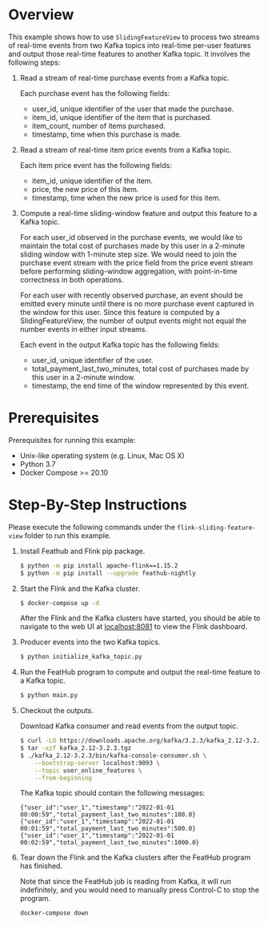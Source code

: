 # Overview

This example shows how to use `SlidingFeatureView` to process two streams of
real-time events from two Kafka topics into real-time per-user features and
output those real-time features to another Kafka topic. It involves the
following steps:

1. Read a stream of real-time purchase events from a Kafka topic.

   Each purchase event has the following fields:
   - user_id, unique identifier of the user that made the purchase.
   - item_id, unique identifier of the item that is purchased.
   - item_count, number of items purchased.
   - timestamp, time when this purchase is made.

2. Read a stream of real-time item price events from a Kafka topic.

   Each item price event has the following fields:
   - item_id, unique identifier of the item.
   - price, the new price of this item.
   - timestamp, time when the new price is used for this item.

3. Compute a real-time sliding-window feature and output this feature to a Kafka
   topic.

   For each user_id observed in the purchase events, we would like to maintain
   the total cost of purchases made by this user in a 2-minute sliding window with
   1-minute step size.  We would need to join the purchase event stream with the
   price field from the price event stream before performing sliding-window
   aggregation, with point-in-time correctness in both operations.

   For each user with recently observed purchase, an event should be emitted
   every minute until there is no more purchase event captured in the window for
   this user. Since this feature is computed by a SlidingFeatureView, the number of
   output events might not equal the number events in either input streams.

   Each event in the output Kafka topic has the following fields:
   - user_id, unique identifier of the user.
   - total_payment_last_two_minutes, total cost of purchases made by this user
     in a 2-minute window.
   - timestamp, the end time of the window represented by this event.


# Prerequisites

Prerequisites for running this example:
- Unix-like operating system (e.g. Linux, Mac OS X)
- Python 3.7
- Docker Compose >= 20.10

# Step-By-Step Instructions

Please execute the following commands under the `flink-sliding-feature-view`
folder to run this example.

1. Install Feathub and Flink pip package.

   ```bash
   $ python -m pip install apache-flink==1.15.2
   $ python -m pip install --upgrade feathub-nightly
   ```

2. Start the Flink and the Kafka cluster.

   ```bash
   $ docker-compose up -d
   ```

   After the Flink and the Kafka clusters have started, you should be able to
   navigate to the web UI at [localhost:8081](http://localhost:8081) to view the
   Flink dashboard.

3. Producer events into the two Kafka topics.

   ```bash
   $ python initialize_kafka_topic.py
   ```

4. Run the FeatHub program to compute and output the real-time feature to a
   Kafka topic.

   ```bash
   $ python main.py
   ```

5. Checkout the outputs.

   Download Kafka consumer and read events from the output topic.

   ```bash
   $ curl -LO https://downloads.apache.org/kafka/3.2.3/kafka_2.12-3.2.3.tgz
   $ tar -xzf kafka_2.12-3.2.3.tgz
   $ ./kafka_2.12-3.2.3/bin/kafka-console-consumer.sh \
       --bootstrap-server localhost:9093 \
       --topic user_online_features \
       --from-beginning
   ```

   The Kafka topic should contain the following messages:

   ```
   {"user_id":"user_1","timestamp":"2022-01-01 00:00:59","total_payment_last_two_minutes":100.0}
   {"user_id":"user_1","timestamp":"2022-01-01 00:01:59","total_payment_last_two_minutes":500.0}
   {"user_id":"user_1","timestamp":"2022-01-01 00:02:59","total_payment_last_two_minutes":1000.0}
   ```

5. Tear down the Flink and the Kafka clusters after the FeatHub program has
   finished.

   Note that since the FeatHub job is reading from Kafka, it will run
   indefinitely, and you would need to manually press Control-C to stop the program.

   ```bash
   docker-compose down
   ```
